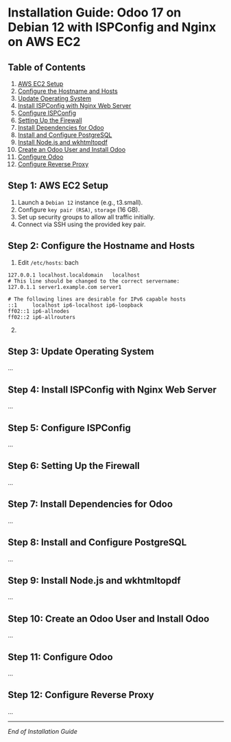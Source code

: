# Installation Guide: Odoo 17 on Debian 12 with ISPConfig and Nginx on AWS EC2

## Table of Contents
1. [AWS EC2 Setup](#step-1-aws-ec2-setup)
2. [Configure the Hostname and Hosts](#step-2-configure-the-hostname-and-hosts)
3. [Update Operating System](#step-3-update-operating-system)
4. [Install ISPConfig with Nginx Web Server](#step-4-install-ispconfig-with-nginx-web-server)
5. [Configure ISPConfig](#step-5-configure-ispconfig)
6. [Setting Up the Firewall](#step-6-setting-up-the-firewall)
7. [Install Dependencies for Odoo](#step-7-install-dependencies-for-odoo)
8. [Install and Configure PostgreSQL](#step-8-install-and-configure-postgresql)
9. [Install Node.js and wkhtmltopdf](#step-9-install-nodejs-and-wkhtmltopdf)
10. [Create an Odoo User and Install Odoo](#step-10-create-an-odoo-user-and-install-odoo)
11. [Configure Odoo](#step-11-configure-odoo)
12. [Configure Reverse Proxy](#step-12-configure-reverse-proxy)
    
<a name="step-1-aws-ec2-setup"></a>
## Step 1: AWS EC2 Setup
  1. Launch a `Debian 12` instance (e.g., t3.small).
  2. Configure `key pair (RSA)`, `storage` (16 GB).
  3. Set up security groups to allow all traffic initially.
  4. Connect via SSH using the provided key pair.
<a name="step-2-configure-the-hostname-and-hosts"></a>
## Step 2: Configure the Hostname and Hosts
1. Edit `/etc/hosts`:
bach
```
127.0.0.1 localhost.localdomain   localhost
# This line should be changed to the correct servername:
127.0.1.1 server1.example.com server1

# The following lines are desirable for IPv6 capable hosts
::1     localhost ip6-localhost ip6-loopback
ff02::1 ip6-allnodes
ff02::2 ip6-allrouters
```
2. 
<a name="step-3-update-operating-system"></a>
## Step 3: Update Operating System
...
<a name="step-4-install-ispconfig-with-nginx-web-server"></a>
## Step 4: Install ISPConfig with Nginx Web Server
...
<a name="step-5-configure-ispconfig"></a>
## Step 5: Configure ISPConfig
...
<a name="step-6-setting-up-the-firewall"></a>
## Step 6: Setting Up the Firewall
...
<a name="step-7-install-dependencies-for-odoo"></a>
## Step 7: Install Dependencies for Odoo
...
<a name="step-8-install-and-configure-postgresql"></a>
## Step 8: Install and Configure PostgreSQL
...
<a name="step-9-install-nodejs-and-wkhtmltopdf"></a>
## Step 9: Install Node.js and wkhtmltopdf
...
<a name="step-10-create-an-odoo-user-and-install-odoo"></a>
## Step 10: Create an Odoo User and Install Odoo
...
<a name="step-11-configure-odoo"></a>
## Step 11: Configure Odoo
...
<a name="step-12-configure-reverse-proxy"></a>
## Step 12: Configure Reverse Proxy
...

---

*End of Installation Guide*

